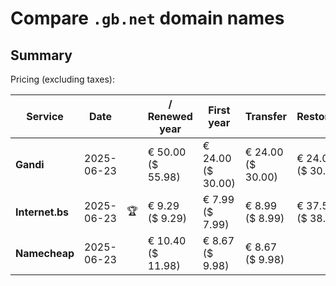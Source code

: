 # Compare `.gb.net` domain names

## Summary

Pricing (excluding taxes):

| Service | Date |  | / Renewed year | First year | Transfer | Restoration |
|--|--|--|--|--|--|--|
| **Gandi** | 2025-06-23 |  | € 50.00<br>($ 55.98) | € 24.00<br>($ 30.00) | € 24.00<br>($ 30.00) | € 24.00<br>($ 30.00) |
| **Internet.bs** | 2025-06-23 | 🏆 | € 9.29<br>($ 9.29) | € 7.99<br>($ 7.99) | € 8.99<br>($ 8.99) | € 37.55<br>($ 38.49) |
| **Namecheap** | 2025-06-23 |  | € 10.40<br>($ 11.98) | € 8.67<br>($ 9.98) | € 8.67<br>($ 9.98) |  |
